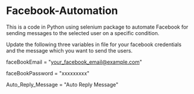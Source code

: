 # Facebook-Automation
This is a code in Python using selenium package to automate Facebook for sending messages to the selected user on a specific condition.

Update the following three variables in file for your facebook credentials and the message which you want to send the users.

faceBookEmail = "your_facebook_email@example.com"

faceBookPassword = "xxxxxxxxx"

Auto_Reply_Message = "Auto Reply Message"
